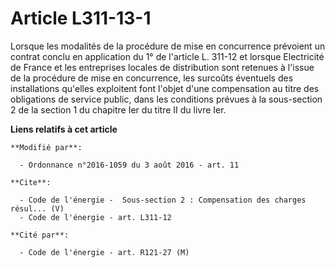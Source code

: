 # Article L311-13-1

Lorsque les modalités de la procédure de mise en concurrence prévoient un contrat conclu en application du 1° de l'article L.
311-12 et lorsque Electricité de France et les entreprises locales de distribution sont retenues à l'issue de la procédure de
mise en concurrence, les surcoûts éventuels des installations qu'elles exploitent font l'objet d'une compensation au titre
des obligations de service public, dans les conditions prévues à la sous-section 2 de la section 1 du chapitre Ier du titre
II du livre Ier.

**Liens relatifs à cet article**

	**Modifié par**:

	  - Ordonnance n°2016-1059 du 3 août 2016 - art. 11

	**Cite**:

	  - Code de l'énergie -  Sous-section 2 : Compensation des charges résul... (V)
	  - Code de l'énergie - art. L311-12

	**Cité par**:

	  - Code de l'énergie - art. R121-27 (M)
